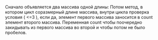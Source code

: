 Сначало объявляется два массива одной длины: Потом метод, в котором цикл соразмерный длине массива, внутри цикла проверка условия ( <=3 ), если да, элемент первого массива заносится в count элемент второго массива. Переменная count чтобы поочередно закидывать из первого массива во второй и чтобы потом не было пробелов. 